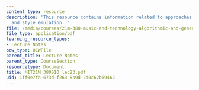 ```yaml
---
content_type: resource
description: 'This resource contains information related to approaches: expert systems
  and style emulation. '
file: /media/courses/21m-380-music-and-technology-algorithmic-and-generative-music-spring-2010/1ff0e7fa673df2638b9d2d0c62b69462_MIT21M_380S10_lec23.pdf
file_type: application/pdf
learning_resource_types:
- Lecture Notes
ocw_type: OCWFile
parent_title: Lecture Notes
parent_type: CourseSection
resourcetype: Document
title: MIT21M_380S10_lec23.pdf
uid: 1ff0e7fa-673d-f263-8b9d-2d0c62b69462
---
```

